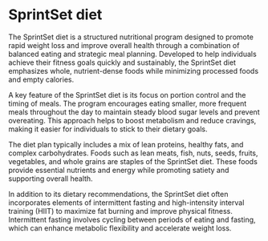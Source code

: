 <!--
source: GPT-4o
tags: diets
-->

# SprintSet diet

The SprintSet diet is a structured nutritional program designed to promote rapid
weight loss and improve overall health through a combination of balanced eating
and strategic meal planning. Developed to help individuals achieve their fitness
goals quickly and sustainably, the SprintSet diet emphasizes whole,
nutrient-dense foods while minimizing processed foods and empty calories.

A key feature of the SprintSet diet is its focus on portion control and the
timing of meals. The program encourages eating smaller, more frequent meals
throughout the day to maintain steady blood sugar levels and prevent overeating.
This approach helps to boost metabolism and reduce cravings, making it easier
for individuals to stick to their dietary goals.

The diet plan typically includes a mix of lean proteins, healthy fats, and
complex carbohydrates. Foods such as lean meats, fish, nuts, seeds, fruits,
vegetables, and whole grains are staples of the SprintSet diet. These foods
provide essential nutrients and energy while promoting satiety and supporting
overall health.

In addition to its dietary recommendations, the SprintSet diet often
incorporates elements of intermittent fasting and high-intensity interval
training (HIIT) to maximize fat burning and improve physical fitness.
Intermittent fasting involves cycling between periods of eating and fasting,
which can enhance metabolic flexibility and accelerate weight loss.

